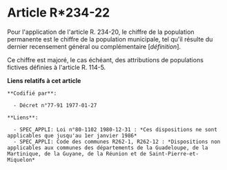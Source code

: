 # Article R*234-22

Pour l'application de l'article R. 234-20, le chiffre de la population permanente est le chiffre de la population municipale,
tel qu'il résulte du dernier recensement général ou complémentaire [*définition*].

Ce chiffre est majoré, le cas échéant, des attributions de populations fictives définies à l'article R. 114-5.

**Liens relatifs à cet article**

	**Codifié par**:

	  - Décret n°77-91 1977-01-27

	**Liens**:

	  - SPEC_APPLI: Loi n°80-1102 1980-12-31 : *Ces dispositions ne sont applicables que jusqu'au 1er janvier 1986*
	  - SPEC_APPLI: Code des communes R262-1, R262-12 : *Dispositions non applicables aux communes des départements de la Guadeloupe, de la Martinique, de la Guyane, de la Réunion et de Saint-Pierre-et-Miquelon*
